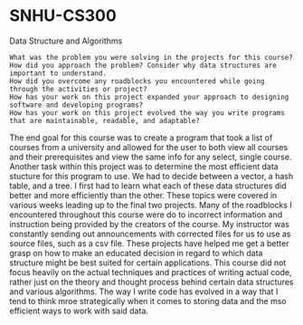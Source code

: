 # SNHU-CS300
Data Structure and Algorithms


    What was the problem you were solving in the projects for this course?
    How did you approach the problem? Consider why data structures are important to understand.
    How did you overcome any roadblocks you encountered while going through the activities or project?
    How has your work on this project expanded your approach to designing software and developing programs?
    How has your work on this project evolved the way you write programs that are maintainable, readable, and adaptable?


The end goal for this course was to create a program that took a list of courses from a university and allowed for the user to both view all courses and their prerequisites and view the same info for any select, single course. Another task within this project was to determine the most efficient data stucture for this program to use. We had to decide between a vector, a hash table, and a tree. I first had to learn what each of these data structures did better and more efficiently than the other. These topics were covered in various weeks leading up to the final two projects. Many of the roadblocks I encountered throughout this course were do to incorrect information and instruction being provided by the creators of the course. My instructor was constantly sending out announcements with corrected files for us to use as source files, such as a csv file.
These projects have helped me get a better grasp on how to make an educated decision in regard to which data structure might be best suited for certain applications. This course did not focus heavily on the actual techniques and practices of writing actual code, rather just on the theory and thought process behind certain data structures and various algorithms. The way I write code has evolved in a way that I tend to think mroe strategically when it comes to storing data and the mso efficient ways to work with said data.
